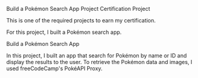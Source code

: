 Build a Pokémon Search App Project Certification Project

This is one of the required projects to earn my certification.

For this project, I built a Pokémon search app.

Build a Pokémon Search App

In this project, I built an app that search for Pokémon by name or ID and display the results to the user. To retrieve the Pokémon data and images, I used freeCodeCamp's PokéAPI Proxy.
